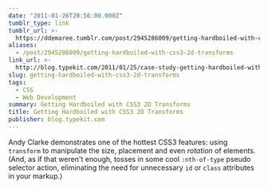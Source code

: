 ```yaml
---
date: "2011-01-26T20:56:00.000Z"
tumblr_type: link
tumblr_url: >-
  https://ddemaree.tumblr.com/post/2945286009/getting-hardboiled-with-css3-2d-transforms
aliases:
  - /post/2945286009/getting-hardboiled-with-css3-2d-transforms
link_url: >-
  http://blog.typekit.com/2011/01/25/case-study-getting-hardboiled-with-css3-2d-transforms/
slug: getting-hardboiled-with-css3-2d-transforms
tags:
  - CSS
  - Web Development
summary: Getting Hardboiled with CSS3 2D Transforms
title: Getting Hardboiled with CSS3 2D Transforms
publisher: blog.typekit.com
---
```


Andy Clarke demonstrates one of the hottest CSS3 features: using `transform` to manipulate the size, placement and even _rotation_ of elements. (And, as if that weren't enough, tosses in some cool `:nth-of-type` pseudo selector action, eliminating the need for unnecessary `id` or `class` attributes in your markup.)
